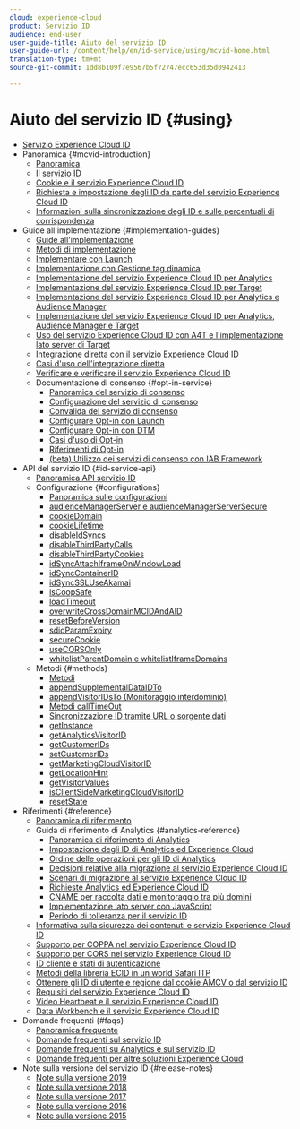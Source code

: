 ```yaml
---
cloud: experience-cloud
product: Servizio ID
audience: end-user
user-guide-title: Aiuto del servizio ID
user-guide-url: /content/help/en/id-service/using/mcvid-home.html
translation-type: tm+mt
source-git-commit: 1dd8b109f7e9567b5f72747ecc653d35d0942413

---
```



# Aiuto del servizio ID {#using}

+ [Servizio Experience Cloud ID](mcvid-home.md)
+ Panoramica {#mcvid-introduction}
   + [Panoramica](mcvid-introduction/mcvid-overview.md)
   + [Il servizio ID](mcvid-introduction/mcvid-about-id-service.md)
   + [Cookie e il servizio Experience Cloud ID](mcvid-introduction/mcvid-cookies.md)
   + [Richiesta e impostazione degli ID da parte del servizio Experience Cloud ID](mcvid-introduction/mcvid-id-request.md)
   + [Informazioni sulla sincronizzazione degli ID e sulle percentuali di corrispondenza](mcvid-introduction/mcvid-match-rates.md)
+ Guide all&#39;implementazione {#implementation-guides}
   + [Guide all&#39;implementazione](mcvid-implementation-guides/mcvid-implementation-guides.md)
   + [Metodi di implementazione](mcvid-implementation-guides/mcvid-implementation-methods.md)
   + [Implementare con Launch](mcvid-implementation-guides/ecid-implement-with-launch.md)
   + [Implementazione con Gestione tag dinamica](mcvid-implementation-guides/mcvid-standard.md)
   + [Implementazione del servizio Experience Cloud ID per Analytics](mcvid-implementation-guides/mcvid-setup-analytics.md)
   + [Implementazione del servizio Experience Cloud ID per Target](mcvid-implementation-guides/mcvid-setup-target.md)
   + [Implementazione del servizio Experience Cloud ID per Analytics e Audience Manager](mcvid-implementation-guides/mcvid-setup-aam-analytics.md)
   + [Implementazione del servizio Experience Cloud ID per Analytics, Audience Manager e Target](mcvid-implementation-guides/mcvid-setup-aam-analytics-target.md)
   + [Uso del servizio Experience Cloud ID con A4T e l&#39;implementazione lato server di Target](mcvid-implementation-guides/ecid-a4t-target.md)
   + [Integrazione diretta con il servizio Experience Cloud ID](mcvid-implementation-guides/mcvid-direct-integration.md)
   + [Casi d&#39;uso dell&#39;integrazione diretta](mcvid-implementation-guides/mcvid-direct-integration-examples.md)
   + [Verificare e verificare il servizio Experience Cloud ID](mcvid-implementation-guides/mcvid-test-verify.md)
   + Documentazione di consenso {#opt-in-service}
      + [Panoramica del servizio di consenso](mcvid-implementation-guides/opt-in-service/mcvid-optin-overview.md)
      + [Configurazione del servizio di consenso](mcvid-implementation-guides/opt-in-service/getting-started.md)
      + [Convalida del servizio di consenso](mcvid-implementation-guides/opt-in-service/testing-optin-and-iab-plugin.md)
      + [Configurare Opt-in con Launch](mcvid-implementation-guides/opt-in-service/launch.md)
      + [Configurare Opt-in con DTM](mcvid-implementation-guides/opt-in-service/optin-dtm.md)
      + [Casi d&#39;uso di Opt-in](mcvid-implementation-guides/opt-in-service/use-cases.md)
      + [Riferimenti di Opt-in](mcvid-implementation-guides/opt-in-service/api.md)
      + [(beta) Utilizzo dei servizi di consenso con IAB Framework](mcvid-implementation-guides/opt-in-service/iab.md)
+ API del servizio ID {#id-service-api}
   + [Panoramica API servizio ID](mcvid-library/mcvid-library.md)
   + Configurazione {#configurations}
      + [Panoramica sulle configurazioni](mcvid-library/mcvid-function-vars/mcvid-function-vars.md)
      + [audienceManagerServer e audienceManagerServerSecure](mcvid-library/mcvid-function-vars/mcvid-subdomain-config.md)
      + [cookieDomain](mcvid-library/mcvid-function-vars/mcvid-cookiedomain.md)
      + [cookieLifetime](mcvid-library/mcvid-function-vars/mcvid-cookielifetime.md)
      + [disableIdSyncs](mcvid-library/mcvid-function-vars/mcvid-disableidsync.md)
      + [disableThirdPartyCalls](mcvid-library/mcvid-function-vars/mcvid-disablethirdpartycalls.md)
      + [disableThirdPartyCookies](mcvid-library/mcvid-function-vars/mcvid-disable-cookies.md)
      + [idSyncAttachIframeOnWindowLoad](mcvid-library/mcvid-function-vars/mcvid-idsyncattachiframeonwindowload.md)
      + [idSyncContainerID](mcvid-library/mcvid-function-vars/mcvid-idsyncontainerid.md)
      + [idSyncSSLUseAkamai](mcvid-library/mcvid-function-vars/mcvid-idsyncssluseakamai.md)
      + [isCoopSafe](mcvid-library/mcvid-function-vars/mcvid-coopsafe.md)
      + [loadTimeout](mcvid-library/mcvid-function-vars/mcvid-loadtimeout.md)
      + [overwriteCrossDomainMCIDAndAID](mcvid-library/mcvid-function-vars/mcvid-overwrite-visitor-id.md)
      + [resetBeforeVersion](mcvid-library/mcvid-function-vars/mcvid-resetbeforeversion.md)
      + [sdidParamExpiry](mcvid-library/mcvid-function-vars/mcvid-sdidparamexpiry.md)
      + [secureCookie](mcvid-library/mcvid-function-vars/mcvid-securecookie.md)
      + [useCORSOnly](mcvid-library/mcvid-function-vars/mcvid-use-cors-only.md)
      + [whitelistParentDomain e whitelistIframeDomains](mcvid-library/mcvid-function-vars/mcvid-whitelistdomain.md)
   + Metodi {#methods}
      + [Metodi](mcvid-library/mcvid-get-set/mcvid-get-set.md)
      + [appendSupplementalDataIDTo](mcvid-library/mcvid-get-set/mcvid-appendsupplementaldataidto.md)
      + [appendVisitorIDsTo (Monitoraggio interdominio)](mcvid-library/mcvid-get-set/mcvid-appendvisitorid.md)
      + [Metodi callTimeOut](mcvid-library/mcvid-get-set/mcvid-timeout-functions.md)
      + [Sincronizzazione ID tramite URL o sorgente dati](mcvid-library/mcvid-get-set/mcvid-idsync.md)
      + [getInstance](mcvid-library/mcvid-get-set/mcvid-getinstance.md)
      + [getAnalyticsVisitorID](mcvid-library/mcvid-get-set/mcvid-getanalyticsvisitorid.md)
      + [getCustomerIDs](mcvid-library/mcvid-get-set/mcvid-getcustomerids.md)
      + [setCustomerIDs](mcvid-library/mcvid-get-set/mcvid-setcustomerids.md)
      + [getMarketingCloudVisitorID](mcvid-library/mcvid-get-set/mcvid-getmcvid.md)
      + [getLocationHint](mcvid-library/mcvid-get-set/mcvid-getlocationhint.md)
      + [getVisitorValues](mcvid-library/mcvid-get-set/mcvid-getvisitorvalues.md)
      + [isClientSideMarketingCloudVisitorID](mcvid-library/mcvid-get-set/mcvid-client-side-id.md)
      + [resetState](mcvid-library/mcvid-get-set/mcvid-resetstate.md)
+ Riferimenti {#reference}
   + [Panoramica di riferimento](mcvid-reference/mcvid-reference.md)
   + Guida di riferimento di Analytics {#analytics-reference}
      + [Panoramica di riferimento di Analytics](mcvid-reference/mcvid-analytics-reference/mcvid-analytics-reference.md)
      + [Impostazione degli ID di Analytics ed Experience Cloud](mcvid-reference/mcvid-analytics-reference/mcvid-analytics-ids.md)
      + [Ordine delle operazioni per gli ID di Analytics](mcvid-reference/mcvid-analytics-reference/mcvid-analytics-order-of-operations.md)
      + [Decisioni relative alla migrazione al servizio Experience Cloud ID](mcvid-reference/mcvid-analytics-reference/mcvid-migration-decisions.md)
      + [Scenari di migrazione al servizio Experience Cloud ID](mcvid-reference/mcvid-analytics-reference/mcvid-migration-scenarios.md)
      + [Richieste Analytics ed Experience Cloud ID](mcvid-reference/mcvid-analytics-reference/mcvid-legacy-analytics.md)
      + [CNAME per raccolta dati e monitoraggio tra più domini](mcvid-reference/mcvid-analytics-reference/mcvid-cname.md)
      + [Implementazione lato server con JavaScript](mcvid-reference/mcvid-analytics-reference/mcvid-server-side.md)
      + [Periodo di tolleranza per il servizio ID](mcvid-reference/mcvid-analytics-reference/mcvid-grace-period.md)   
   + [Informativa sulla sicurezza dei contenuti e servizio Experience Cloud ID](mcvid-reference/mcvid-csp.md)
   + [Supporto per COPPA nel servizio Experience Cloud ID](mcvid-reference/mcvid-coppa.md)
   + [Supporto per CORS nel servizio Experience Cloud ID](mcvid-reference/mcvid-cors.md)
   + [ID cliente e stati di autenticazione](mcvid-reference/mcvid-authenticated-state.md)
   + [Metodi della libreria ECID in un world Safari ITP](mcvid-reference/ecid-library-methods.md)
   + [Ottenere gli ID di utente e regione dal cookie AMCV o dal servizio ID](mcvid-reference/mcvid-regions.md)
   + [Requisiti del servizio Experience Cloud ID](mcvid-reference/mcvid-requirements.md)
   + [Video Heartbeat e il servizio Experience Cloud ID](mcvid-reference/mcvid-heartbeat.md)
   + [Data Workbench e il servizio Experience Cloud ID](mcvid-reference/mcvid-dwb.md)
+ Domande frequenti {#faqs}
   + [Panoramica frequente](mcvid-faq-intro/mcvid-faq-intro.md)
   + [Domande frequenti sul servizio ID](mcvid-faq-intro/mcvid-faq.md)
   + [Domande frequenti su Analytics e sul servizio ID](mcvid-faq-intro/mcvid-analytics-faq.md)
   + [Domande frequenti per altre soluzioni Experience Cloud](mcvid-faq-intro/mcvid-other-faq.md)
+ Note sulla versione del servizio ID {#release-notes}
   + [Note sulla versione 2019](mcvid-release-notes/mcvid-release-notes.md)
   + [Note sulla versione 2018](mcvid-release-notes/mcvid-notes-2018.md)
   + [Note sulla versione 2017](mcvid-release-notes/mcvid-notes-2017.md)
   + [Note sulla versione 2016](mcvid-release-notes/mcvid-notes-2016.md)
   + [Note sulla versione 2015](mcvid-release-notes/mcvid-notes-2015.md)
